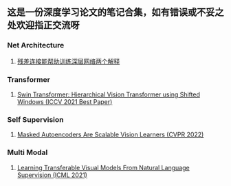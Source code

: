 ## 这是一份深度学习论文的笔记合集，如有错误或不妥之处欢迎指正交流呀


### Net Architecture
1. [残差连接能帮助训练深层网络两个解释](https://zhuanlan.zhihu.com/p/469618725)

### Transformer
1. [Swin Transformer: Hierarchical Vision Transformer using Shifted Windows (ICCV 2021 Best Paper)](https://zhuanlan.zhihu.com/p/469360918/)

### Self Supervision
1. [Masked Autoencoders Are Scalable Vision Learners (CVPR 2022)](https://zhuanlan.zhihu.com/p/469514863/)

### Multi Modal
1. [Learning Transferable Visual Models From Natural Language Supervision (ICML 2021)](https://zhuanlan.zhihu.com/p/469580915/)
